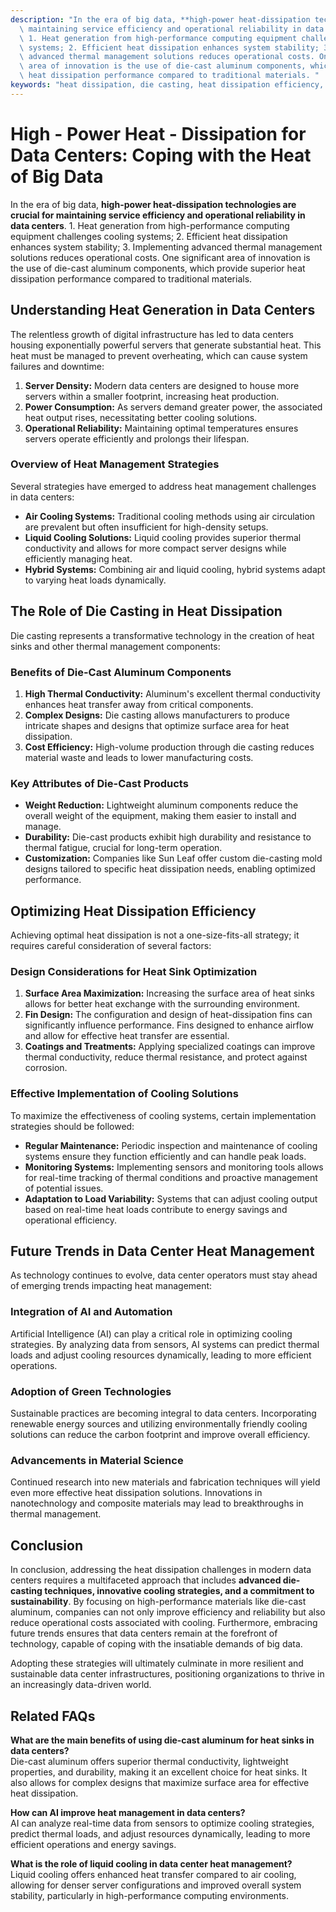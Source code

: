 ```yaml
---
description: "In the era of big data, **high-power heat-dissipation technologies are crucial for\
  \ maintaining service efficiency and operational reliability in data centers**.\
  \ 1. Heat generation from high-performance computing equipment challenges cooling\
  \ systems; 2. Efficient heat dissipation enhances system stability; 3. Implementing\
  \ advanced thermal management solutions reduces operational costs. One significant\
  \ area of innovation is the use of die-cast aluminum components, which provide superior\
  \ heat dissipation performance compared to traditional materials. "
keywords: "heat dissipation, die casting, heat dissipation efficiency, heat sink"
---
```

# High - Power Heat - Dissipation for Data Centers: Coping with the Heat of Big Data

In the era of big data, **high-power heat-dissipation technologies are crucial for maintaining service efficiency and operational reliability in data centers**. 1. Heat generation from high-performance computing equipment challenges cooling systems; 2. Efficient heat dissipation enhances system stability; 3. Implementing advanced thermal management solutions reduces operational costs. One significant area of innovation is the use of die-cast aluminum components, which provide superior heat dissipation performance compared to traditional materials. 

## Understanding Heat Generation in Data Centers

The relentless growth of digital infrastructure has led to data centers housing exponentially powerful servers that generate substantial heat. This heat must be managed to prevent overheating, which can cause system failures and downtime:

1. **Server Density:** Modern data centers are designed to house more servers within a smaller footprint, increasing heat production.
2. **Power Consumption:** As servers demand greater power, the associated heat output rises, necessitating better cooling solutions.
3. **Operational Reliability:** Maintaining optimal temperatures ensures servers operate efficiently and prolongs their lifespan.

### Overview of Heat Management Strategies

Several strategies have emerged to address heat management challenges in data centers:

- **Air Cooling Systems:** Traditional cooling methods using air circulation are prevalent but often insufficient for high-density setups.
- **Liquid Cooling Solutions:** Liquid cooling provides superior thermal conductivity and allows for more compact server designs while efficiently managing heat.
- **Hybrid Systems:** Combining air and liquid cooling, hybrid systems adapt to varying heat loads dynamically.

## The Role of Die Casting in Heat Dissipation

Die casting represents a transformative technology in the creation of heat sinks and other thermal management components:

### Benefits of Die-Cast Aluminum Components

1. **High Thermal Conductivity:** Aluminum's excellent thermal conductivity enhances heat transfer away from critical components.
2. **Complex Designs:** Die casting allows manufacturers to produce intricate shapes and designs that optimize surface area for heat dissipation.
3. **Cost Efficiency:** High-volume production through die casting reduces material waste and leads to lower manufacturing costs.

### Key Attributes of Die-Cast Products

- **Weight Reduction:** Lightweight aluminum components reduce the overall weight of the equipment, making them easier to install and manage.
- **Durability:** Die-cast products exhibit high durability and resistance to thermal fatigue, crucial for long-term operation.
- **Customization:** Companies like Sun Leaf offer custom die-casting mold designs tailored to specific heat dissipation needs, enabling optimized performance.

## Optimizing Heat Dissipation Efficiency

Achieving optimal heat dissipation is not a one-size-fits-all strategy; it requires careful consideration of several factors:

### Design Considerations for Heat Sink Optimization

1. **Surface Area Maximization:** Increasing the surface area of heat sinks allows for better heat exchange with the surrounding environment.
2. **Fin Design:** The configuration and design of heat-dissipation fins can significantly influence performance. Fins designed to enhance airflow and allow for effective heat transfer are essential.
3. **Coatings and Treatments:** Applying specialized coatings can improve thermal conductivity, reduce thermal resistance, and protect against corrosion.

### Effective Implementation of Cooling Solutions

To maximize the effectiveness of cooling systems, certain implementation strategies should be followed:

- **Regular Maintenance:** Periodic inspection and maintenance of cooling systems ensure they function efficiently and can handle peak loads.
- **Monitoring Systems:** Implementing sensors and monitoring tools allows for real-time tracking of thermal conditions and proactive management of potential issues.
- **Adaptation to Load Variability:** Systems that can adjust cooling output based on real-time heat loads contribute to energy savings and operational efficiency.

## Future Trends in Data Center Heat Management

As technology continues to evolve, data center operators must stay ahead of emerging trends impacting heat management:

### Integration of AI and Automation

Artificial Intelligence (AI) can play a critical role in optimizing cooling strategies. By analyzing data from sensors, AI systems can predict thermal loads and adjust cooling resources dynamically, leading to more efficient operations.

### Adoption of Green Technologies

Sustainable practices are becoming integral to data centers. Incorporating renewable energy sources and utilizing environmentally friendly cooling solutions can reduce the carbon footprint and improve overall efficiency.

### Advancements in Material Science

Continued research into new materials and fabrication techniques will yield even more effective heat dissipation solutions. Innovations in nanotechnology and composite materials may lead to breakthroughs in thermal management.

## Conclusion

In conclusion, addressing the heat dissipation challenges in modern data centers requires a multifaceted approach that includes **advanced die-casting techniques, innovative cooling strategies, and a commitment to sustainability**. By focusing on high-performance materials like die-cast aluminum, companies can not only improve efficiency and reliability but also reduce operational costs associated with cooling. Furthermore, embracing future trends ensures that data centers remain at the forefront of technology, capable of coping with the insatiable demands of big data.

Adopting these strategies will ultimately culminate in more resilient and sustainable data center infrastructures, positioning organizations to thrive in an increasingly data-driven world.

## Related FAQs

**What are the main benefits of using die-cast aluminum for heat sinks in data centers?**  
Die-cast aluminum offers superior thermal conductivity, lightweight properties, and durability, making it an excellent choice for heat sinks. It also allows for complex designs that maximize surface area for effective heat dissipation.

**How can AI improve heat management in data centers?**  
AI can analyze real-time data from sensors to optimize cooling strategies, predict thermal loads, and adjust resources dynamically, leading to more efficient operations and energy savings.

**What is the role of liquid cooling in data center heat management?**  
Liquid cooling offers enhanced heat transfer compared to air cooling, allowing for denser server configurations and improved overall system stability, particularly in high-performance computing environments.
